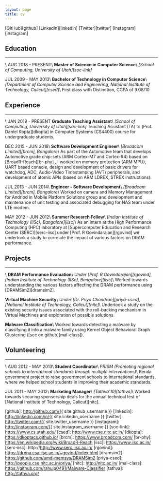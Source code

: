 ```yaml
---
layout: page
title: cv
---
```



[GitHub][github]
[LinkedIn][linkedin]
[Twitter][twitter]
[Instagram][instagram]


## Education
---
\\
AUG 2018 - PRESENT\\
**Master of Science in Computer Science**\\
*[School of Computing, University of Utah][soc-link]*

JUL 2009 - MAY 2013\\
**Bachelor of Technology in Computer Science**\\
*[Department of Computer Science and Engineering, National Institute of
Technology, Calicut][csed]*\\
First class with Distinction, CGPA of 9.08/10

## Experience
---
\\
JAN 2019 - PRESENT
**Graduate Teaching Assistant**\\
*[School of Computing, University of Utah][soc-link]*
Teaching Assistant (TA) to [Prof. Daniel Kopta][dkopta] in Computer Systems
(CS4400) course for undergraduate students.

DEC 2015 - JUN 2018\\
**Software Development Engineer**\\
*[Broadcom Limited][brcm], Bangalore*\\
As part of the Automotive team that develops Automotive grade chip-sets (ARM
Cortex-M7 and Cortex-R4) based on [BroadR-Reach][br-phy] , I worked on memory
protection (ARM MPU), UART based console, design and development of basic
drivers for watchdog, ADC, Audio-Video Timestamping (AVT) peripherals, and
development of atomic APIs (based on ARM LDREX, STREX instructions).

JUL 2013 - JUN 2014\\
**Engineer - Software Development**\\
*[Broadcom Limited][brcm], Bangalore*\\
Worked on camera and Memory Management for Andriod in Mobile Platform Solutions
group and development and maintenance of unit testing and associated debugging
for NAS team under LTE modem.

MAY 2012 - JUN 2012\\
**Summer Research Fellow**\\
*[Indian Institute of Technology (IISc), Bangalore][iisc]*\\
As an intern at the High Performance Computing (HPC) laboratory at
[Supercomputer Education and Research Center (SERC)][serc-iisc] under
[Prof. R Govindarajan][rgovind] we undertook a study to correlate the impact of
various factors on DRAM performance.

## Projects
---
\\
**DRAM Performance Evaluation**\\
*Under [Prof. R Govindarajan][rgovind], [Indian Institute of Technology (IISc),
Bangalore][iisc]*\\
Worked towards understanding the various factors affecting the DRAM performance
using [DRAMSim2][dramsim2].

**Virtual Machine Security**\\
*Under [Dr. Priya Chandran][priya-csed], [National Institute of Technology,
Calicut][nitc]*\\
Undertook a study on the existing security issues associated with the
roll-backing mechanism in Virtual Machines and exploration of possible
solutions.

**Malware Classification**\\
Worked towards detecting a malware by classifying it into a malware family using
Kernel Object Behavioral Graph Clustering ([see on github][mal-class]).

## Volunteering
---
\\
AUG 2012 - MAY 2013\\
**Student Coordinator**\\
*PRISM (Promoting regional schools to international standards through multiple
interventions)*\\
Kerala government project to raise government schools to international
standards, where we helped school students in improving their academic
standards.

JUL 2011 - MAY 2012\\
**Marketing Manager**\\
*[Tathva'10][tathva]*\\
Worked towards securing sponsorship deals for the annual technical fest of
[National Institute of Technology, Calicut][nitc].

[github]: http://github.com/{{ site.github_username }}
[linkedin]: http://linkedin.com/in/{{ site.linkedin_username }}
[twitter]: http://twitter.com/{{ site.twitter_username }}
[instagram]: http://instagram.com/{{ site.instagram_username }}
[soc-link]: https://www.cs.utah.edu/
[csed]: http://www.cse.nitc.ac.in/
[dkopta]: https://dkoptacs.github.io/
[brcm]: https://www.broadcom.com/
[br-phy]: https://en.wikipedia.org/wiki/BroadR-Reach
[iisc]: https://www.iisc.ac.in/
[serc-iisc]: http://http://www.serc.iisc.ac.in/
[rgovind]: https://drona.csa.iisc.ac.in/~govind/index.html
[dramsim2]: https://github.com/umd-memsys/DRAMSim2
[priya-csed]: http://people.cse.nitc.ac.in/priya/
[nitc]: http://nitc.ac.in/
[mal-class]: https://github.com/rahulp0491/Malware-Classifier
[tathva]: http://tathva.org/

